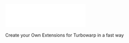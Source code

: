 <img src="https://raw.githubusercontent.com/AlmejasHub/StarBuilder/refs/heads/main/editor/StarBuilderT.svg" width="50%"></img>

Create your Own Extensions for Turbowarp in a fast way

